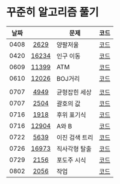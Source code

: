 # 꾸준히 알고리즘 풀기

| 날짜 |                                                | 문제           | 코드                        |
| ---- | :--------------------------------------------: | -------------- | --------------------------- |
| 0408 |  [2629](https://www.acmicpc.net/problem/2629)  | 양팔저울       | [코드](code/Main2629.java)  |
| 0420 | [16234](https://www.acmicpc.net/problem/16234) | 인구 이동      | [코드](code/Main16234.java) |
| 0609 | [11399](https://www.acmicpc.net/problem/11399) | ATM            | [코드](code/Main11399.java) |
| 0610 | [12026](https://www.acmicpc.net/problem/12026) | BOJ거리        | [코드](code/Main12026.java) |
|      |                                                |                |
| 0707 |  [4949](https://www.acmicpc.net/problem/4949)  | 균형잡힌 세상  | [코드](code/Main4949.java)  |
| 0707 |  [2504](https://www.acmicpc.net/problem/2504)  | 괄호의 값      | [코드](code/Main2504.java)  |
| 0716 |  [1918](https://www.acmicpc.net/problem/1918)  | 후위 표기식    | [코드](code/Main1918.java)  |
| 0716 | [12904](https://www.acmicpc.net/problem/12904) | A와 B          | [코드](code/Main12904.java) |
| 0722 |  [5639](https://www.acmicpc.net/problem/5639)  | 이진 검색 트리 | [코드](code/Main5639.java)  |
| 0726 | [16973](https://www.acmicpc.net/problem/16973) | 직사각형 탈출  | [코드](code/Main16973.java) |
| 0729 |  [2156](https://www.acmicpc.net/problem/2156)  | 포도주 시식    | [코드](code/Main2156.java)  |
| 0802 |  [2056](https://www.acmicpc.net/problem/2056)  | 작업           | [코드](code/Main2056.java)  |
